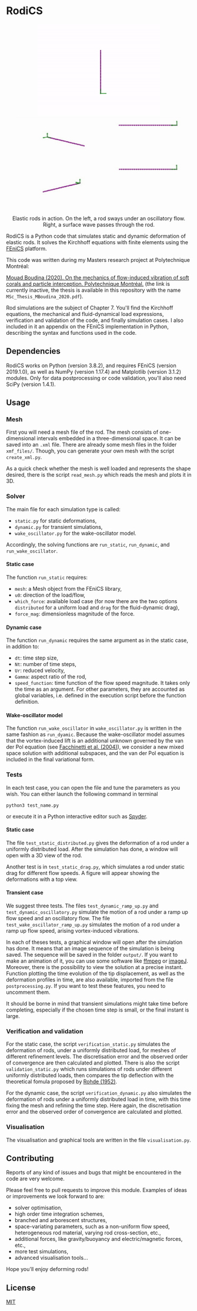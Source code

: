 # RodiCS

<p align="center">
    <img src="gallery/oscillatory_omeg12alpha065.gif" height="250" alt="Swaying elastic rod"/>
    <img src="gallery/Cy100_wave.gif" height="250" alt="Vortex-induced vibrations with reconfiguration"/>
</p>
<p align="center">
  Elastic rods in action. On the left, a rod sways under an oscillatory flow. Right, a surface wave passes through the rod.
</p>

RodiCS is a Python code that simulates static and dynamic deformation of elastic rods. It solves the Kirchhoff equations with finite elements using the [FEniCS](https://fenicsproject.org/) platform.

This code was written during my Masters research project at Polytechnique Montréal:

[Mouad Boudina (2020). On the mechanics of flow-induced vibration of soft corals and particle interception. Polytechnique Montréal.](https://publications.polymtl.ca/4xxx/) (the link is currently inactive, the thesis is available in this repository with the name `MSc_Thesis_MBoudina_2020.pdf`).

Rod simulations are the subject of Chapter 7. You'll find the Kirchhoff equations, the mechanical and fluid-dynamical load expressions, verification and validation of the code, and finally simulation cases. I also included in it an appendix on the FEniCS implementation in Python, describing the syntax and functions used in the code.

## Dependencies

RodiCS works on Python (version 3.8.2), and requires FEniCS (version 2019.1.0), as well as NumPy (version 1.17.4) and Matplotlib (version 3.1.2) modules. Only for data postprocessing or code validation, you'll also need SciPy (version 1.4.1).

## Usage

### Mesh

First you will need a mesh file of the rod. The mesh consists of one-dimensional intervals embedded in a three-dimensional space. It can be saved into an `.xml` file. There are already some mesh files in the folder `xmf_files/`. Though, you can generate your own mesh with the script `create_xml.py`.

As a quick check whether the mesh is well loaded and represents the shape desired, there is the script `read_mesh.py` which reads the mesh and plots it in 3D.

### Solver

The main file for each simulation type is called:
- `static.py` for static deformations,
- `dynamic.py` for transient simulations,
- `wake_oscillator.py` for the wake-oscillator model.

Accordingly, the solving functions are `run_static`, `run_dynamic`, and `run_wake_oscillator`.

#### Static case
The function `run_static` requires:

- `mesh`: a Mesh object from the FEniCS library,
- `u0`: direction of the load/flow,
- `which_force`: available load case (for now there are the two options `distributed` for a uniform load and `drag` for the fluid-dynamic drag),
- `force_mag`: dimensionless magnitude of the force.

#### Dynamic case
The function `run_dynamic` requires the same argument as in the static case, in addition to:

- `dt`: time step size,
- `Nt`: number of time steps,
- `Ur`: reduced velocity,
- `Gamma`: aspect ratio of the rod,
- `speed_function`: time function of the flow speed magnitude. It takes only the time as an argument. For other parameters, they are accounted as global variables, i.e. defined in the execution script before the function definition.

#### Wake-oscillator model
The function `run_wake_oscillator` in `wake_oscillator.py` is written in the same fashion as `run_dyamic`. Because the wake-oscillator model assumes that the vortex-induced lift is an additional unknown governed by the van der Pol equation (see [Facchinetti et al. (2004)](https://www.sciencedirect.com/science/article/abs/pii/S0889974603001853)), we consider a new mixed space solution with additional subspaces, and the van der Pol equation is included in the final variational form.

### Tests
In each test case, you can open the file and tune the parameters as you wish. You can either launch the following command in terminal
```
python3 test_name.py
```
or execute it in a Python interactive editor such as [Spyder](https://www.spyder-ide.org/).

#### Static case
The file `test_static_distributed.py` gives the deformation of a rod under a uniformly distributed load. After the simulation has done, a window will open with a 3D view of the rod.

Another test is in `test_static_drag.py`, which simulates a rod under static drag for different flow speeds. A figure will appear showing the deformations with a top view.

#### Transient case
We suggest three tests. The files `test_dynamic_ramp_up.py` and `test_dynamic_oscillatory.py` simulate the motion of a rod under a ramp up flow speed and an oscillatory flow. The file `test_wake_oscillator_ramp_up.py` simulates the motion of a rod under a ramp up flow speed, arising vortex-induced vibrations.

In each of theses tests, a graphical window will open after the simulation has done. It means that an image sequence of the simulation is being saved. The sequence will be saved in the folder `output/`. If you want to make an animation of it, you can use some software like [ffmpeg](https://ffmpeg.org/ffmpeg.html) or [imageJ](https://imagej.net/Welcome). Moreover, there is the possibility to view the solution at a precise instant. Function plotting the time evolution of the tip displacement, as well as the deformation profiles in time, are also available, imported from the file `postprocessing.py`. If you want to test these features, you need to uncomment them.

It should be borne in mind that transient simulations might take time before completing, especially if the chosen time step is small, or the final instant is large.

### Verification and validation
For the static case, the script `verification_static.py` simulates the deformation of rods, under a uniformly distributed load, for meshes of different refinement levels. The discretisation error and the observed order of convergence are then calculated and plotted. There is also the script `validation_static.py` which runs simulations of rods under different uniformly distributed loads, then compares the tip deflection with the theoretical fomula proposed by [Rohde (1952)](https://www.ams.org/journals/qam/1953-11-03/S0033-569X-1953-56438-6/S0033-569X-1953-56438-6.pdf).

For the dynamic case, the script `verification_dynamic.py` also simulates the deformation of rods under a uniformly distributed load in time, with this time fixing the mesh and refining the time step. Here again, the discretisation error and the observed order of convergence are calculated and plotted.

### Visualisation
The visualisation and graphical tools are written in the file `visualisation.py`.

## Contributing
Reports of any kind of issues and bugs that might be encountered in the code are very welcome.

Please feel free to pull requests to improve this module. Examples of ideas or improvements we look forward to are:
- solver optimisation,
- high order time integration schemes,
- branched and arborescent structures,
- space-variating parameters, such as a non-uniform flow speed, heterogeneous rod material, varying rod cross-section, etc.,
- additional forces, like gravity/buoyancy and electric/magnetic forces, etc.,
- more test simulations,
- advanced visualisation tools...

Hope you'll enjoy deforming rods!

## License
[MIT](https://choosealicense.com/licenses/mit/)

